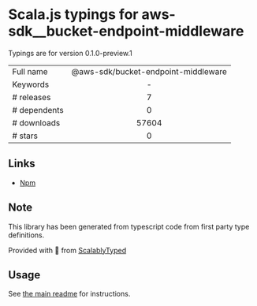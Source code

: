 
# Scala.js typings for aws-sdk__bucket-endpoint-middleware

Typings are for version 0.1.0-preview.1



|                    |                 |
| ------------------ | :-------------: |
| Full name          | @aws-sdk/bucket-endpoint-middleware |
| Keywords           | - |
| # releases         | 7 |
| # dependents       | 0 |
| # downloads        | 57604 |
| # stars            | 0 |

## Links
- [Npm](https://www.npmjs.com/package/%40aws-sdk%2Fbucket-endpoint-middleware)
    


## Note
This library has been generated from typescript code from first party type definitions.

Provided with :purple_heart: from [ScalablyTyped](https://github.com/oyvindberg/ScalablyTyped)

## Usage
See [the main readme](../../readme.md) for instructions.


